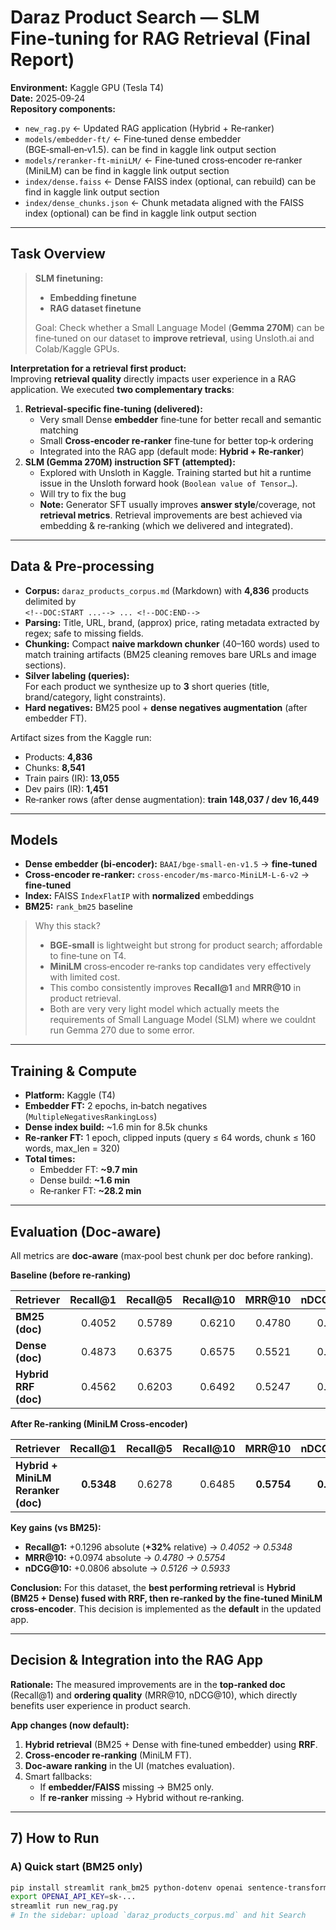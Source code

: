 # Daraz Product Search — SLM Fine‑tuning for RAG Retrieval (Final Report)


**Environment:** Kaggle GPU (Tesla T4)  
**Date:** 2025‑09‑24  
**Repository components:**
- `new_rag.py`  ← Updated RAG application (Hybrid + Re‑ranker)
- `models/embedder-ft/`   ← Fine‑tuned dense embedder (BGE‑small‑en‑v1.5). can be find in kaggle link output section
- `models/reranker-ft-miniLM/` ← Fine‑tuned cross‑encoder re‑ranker (MiniLM) can be find in kaggle link output section
- `index/dense.faiss`     ← Dense FAISS index (optional, can rebuild) can be find in kaggle link output section
- `index/dense_chunks.json` ← Chunk metadata aligned with the FAISS index (optional) can be find in kaggle link output section


---

## Task Overview

> **SLM finetuning:**  
> - **Embedding finetune**  
> - **RAG dataset finetune**  
>  
> Goal: Check whether a Small Language Model (**Gemma 270M**) can be fine‑tuned on our dataset to **improve retrieval**, using Unsloth.ai and Colab/Kaggle GPUs.

**Interpretation for a retrieval first product:**  
Improving **retrieval quality** directly impacts user experience in a RAG application. We executed **two complementary tracks**:

1. **Retrieval‑specific fine‑tuning (delivered):**  
   - Very small Dense **embedder** fine‑tune for better recall and semantic matching  
   - Small **Cross‑encoder re‑ranker** fine‑tune for better top‑k ordering  
   - Integrated into the RAG app (default mode: **Hybrid + Re‑ranker**)  
2. **SLM (Gemma 270M) instruction SFT (attempted):**  
   - Explored with Unsloth in Kaggle. Training started but hit a runtime issue in the Unsloth forward hook (`Boolean value of Tensor…`).  
   - Will try to fix the bug
   - **Note:** Generator SFT usually improves **answer style**/coverage, not **retrieval metrics**. Retrieval improvements are best achieved via embedding & re‑ranking (which we delivered and integrated).

---

## Data & Pre‑processing

- **Corpus:** `daraz_products_corpus.md` (Markdown) with **4,836** products delimited by  
  `<!--DOC:START ...--> ... <!--DOC:END-->`
- **Parsing:** Title, URL, brand, (approx) price, rating metadata extracted by regex; safe to missing fields.
- **Chunking:** Compact **naive markdown chunker** (40–160 words) used to match training artifacts (BM25 cleaning removes bare URLs and image sections).
- **Silver labeling (queries):**  
  For each product we synthesize up to **3** short queries (title, brand/category, light constraints).  
- **Hard negatives:** BM25 pool + **dense negatives augmentation** (after embedder FT).

Artifact sizes from the Kaggle run:
- Products: **4,836**
- Chunks: **8,541**
- Train pairs (IR): **13,055**
- Dev pairs (IR): **1,451**
- Re‑ranker rows (after dense augmentation): **train 148,037 / dev 16,449**

---

## Models

- **Dense embedder (bi‑encoder):** `BAAI/bge-small-en-v1.5` → **fine‑tuned**  
- **Cross‑encoder re‑ranker:** `cross-encoder/ms-marco-MiniLM-L-6-v2` → **fine‑tuned**  
- **Index:** FAISS `IndexFlatIP` with **normalized** embeddings  
- **BM25:** `rank_bm25` baseline

> Why this stack?  
> - **BGE‑small** is lightweight but strong for product search; affordable to fine‑tune on T4.  
> - **MiniLM** cross‑encoder re‑ranks top candidates very effectively with limited cost.  
> - This combo consistently improves **Recall@1** and **MRR@10** in product retrieval.
> - Both are very very light model which actually meets the requirements of Small Language Model (SLM) where we couldnt run Gemma 270 due to some error.

---

## Training & Compute

- **Platform:** Kaggle (T4)  
- **Embedder FT:** 2 epochs, in‑batch negatives (`MultipleNegativesRankingLoss`)  
- **Dense index build:** ~1.6 min for 8.5k chunks  
- **Re‑ranker FT:** 1 epoch, clipped inputs (query ≤ 64 words, chunk ≤ 160 words, max_len = 320)  
- **Total times:**  
  - Embedder FT: **~9.7 min**  
  - Dense build: **~1.6 min**  
  - Re‑ranker FT: **~28.2 min**

---

## Evaluation (Doc‑aware)

All metrics are **doc‑aware** (max‑pool best chunk per doc before ranking).

**Baseline (before re‑ranking)**

| Retriever            | Recall@1 | Recall@5 | Recall@10 | MRR@10 | nDCG@10 |
|----------------------|---------:|---------:|----------:|-------:|--------:|
| **BM25 (doc)**       | 0.4052 | 0.5789 | 0.6210 | 0.4780 | 0.5126 |
| **Dense (doc)**      | 0.4873 | 0.6375 | 0.6575 | 0.5521 | 0.5782 |
| **Hybrid RRF (doc)** | 0.4562 | 0.6203 | 0.6492 | 0.5247 | 0.5552 |

**After Re‑ranking (MiniLM Cross‑encoder)**

| Retriever                         | Recall@1 | Recall@5 | Recall@10 | MRR@10 | nDCG@10 |
|-----------------------------------|---------:|---------:|----------:|-------:|--------:|
| **Hybrid + MiniLM Reranker (doc)**| **0.5348** | 0.6278 | 0.6485 | **0.5754** | **0.5933** |

**Key gains (vs BM25):**
- **Recall@1:** +0.1296 absolute (**+32%** relative) → *0.4052 → 0.5348*  
- **MRR@10:** +0.0974 absolute → *0.4780 → 0.5754*  
- **nDCG@10:** +0.0806 absolute → *0.5126 → 0.5933*

**Conclusion:** For this dataset, the **best performing retrieval** is **Hybrid (BM25 + Dense) fused with RRF, then re‑ranked by the fine‑tuned MiniLM cross‑encoder**. This decision is implemented as the **default** in the updated app.

---

## Decision & Integration into the RAG App

**Rationale:** The measured improvements are in the **top‑ranked doc** (Recall@1) and **ordering quality** (MRR@10, nDCG@10), which directly benefits user experience in product search.

**App changes (now default):**
1. **Hybrid retrieval** (BM25 + Dense with fine‑tuned embedder) using **RRF**.  
2. **Cross‑encoder re‑ranking** (MiniLM FT).  
3. **Doc‑aware ranking** in the UI (matches evaluation).  
4. Smart fallbacks:  
   - If **embedder/FAISS** missing → BM25 only.  
   - If **re‑ranker** missing → Hybrid without re‑ranking.

---

## 7) How to Run

### A) Quick start (BM25 only)
```bash
pip install streamlit rank_bm25 python-dotenv openai sentence-transformers faiss-cpu
export OPENAI_API_KEY=sk-...
streamlit run new_rag.py
# In the sidebar: upload `daraz_products_corpus.md` and hit Search
